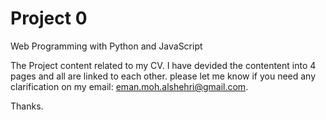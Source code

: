 # Project 0

Web Programming with Python and JavaScript


The Project content related to my CV. I have devided the contentent into 4 pages and all are linked to each other. please let me know if you need any clarification on my email: eman.moh.alshehri@gmail.com.

Thanks.